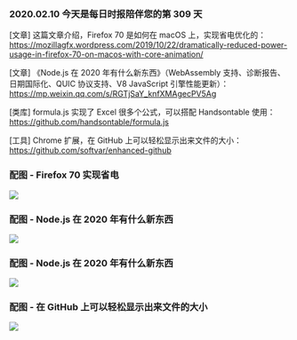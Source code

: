 ### 2020.02.10 今天是每日时报陪伴您的第 309 天

[文章] 这篇文章介绍，Firefox 70 是如何在 macOS 上，实现省电优化的：<https://mozillagfx.wordpress.com/2019/10/22/dramatically-reduced-power-usage-in-firefox-70-on-macos-with-core-animation/>

[文章] 《Node.js 在 2020 年有什么新东西》（WebAssembly 支持、诊断报告、日期国际化、QUIC 协议支持、V8 JavaScript 引擎性能更新）：<https://mp.weixin.qq.com/s/RGTjSaY_knfXMAgecPV5Ag>

[类库] formula.js 实现了 Excel 很多个公式，可以搭配 Handsontable 使用：<https://github.com/handsontable/formula.js>

[工具] Chrome 扩展，在 GitHub 上可以轻松显示出来文件的大小：<https://github.com/softvar/enhanced-github>

### 配图 - Firefox 70 实现省电
![](https://mozillagfx.files.wordpress.com/2019/10/step-2_new.png)

### 配图 - Node.js 在 2020 年有什么新东西
![](https://d33wubrfki0l68.cloudfront.net/9bd36450d7f4fb7318988a86086bcb38795a454b/557a1/assets-jekyll/blog/whats-new-nodejs-2020/nodejs-new-feature-release-schedule-fc9b97244e75112a884717ce79219265fa6992205889a17e6c979d6276cee49b.jpg)

### 配图 - Node.js 在 2020 年有什么新东西
![](https://d33wubrfki0l68.cloudfront.net/9bd36450d7f4fb7318988a86086bcb38795a454b/557a1/assets-jekyll/blog/whats-new-nodejs-2020/nodejs-new-feature-release-schedule-fc9b97244e75112a884717ce79219265fa6992205889a17e6c979d6276cee49b.jpg)

### 配图 - 在 GitHub 上可以轻松显示出来文件的大小
![](http://qn.40zhe.com/20200210175029.png)

